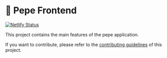 # 🐸 Pepe Frontend

[![Netlify Status](https://api.netlify.com/api/v1/badges/7bebf1a3-be7b-4165-afd1-446256acd5e3/deploy-status)](https://app.netlify.com/sites/pancake-prod/deploys)

This project contains the main features of the pepe application.

If you want to contribute, please refer to the [contributing guidelines](./CONTRIBUTING.md) of this project.

